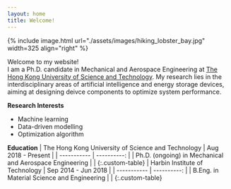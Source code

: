 ```yaml
---
layout: home
title: Welcome!
---
```


{% include image.html url="./assets/images/hiking_lobster_bay.jpg" width=325 align="right" %}

Welcome to my website!  
I am a Ph.D. candidate in Mechanical and Aerospace Engineering at [The Hong Kong University of Science and Technology](https://hkust.edu.hk/home). My research lies in the interdisciplinary areas of artificial intelligence and energy storage devices, aiming at designing deivce components to optimize system performance.

**Research Interests**
 - Machine learning
 - Data-driven modelling
 - Optimization algorithm

**Education**
| The Hong Kong University of Science and Technology | Aug 2018 - Present |
| ----------- | ----------: |
| Ph.D. (ongoing) in Mechanical and Aerospace Engineering |  |
{:.custom-table}
| Harbin Institute of Technology | Sep 2014 - Jun 2018 |
| ----------- | ----------: |
| B.Eng. in Material Science and Engineering |  |
{:.custom-table}
